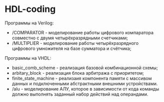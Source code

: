 # HDL-coding

Программы на Verilog:
- /COMPARATOR - моделирование работы цифрового компаратора совместно с двумя четырёхразрядными счетчиками;
- /MULTIPLIER - моделирование работы четырёхразрядного цифрового умножителя на базе сумматора и счётчика;

Программы на VHDL:
- basic_comb_scheme - реализация базовой комбинационной схемы;
- arbitary_block - реализация блока арбитража с приоритетом;
- finite_state_machine - реализаия компонента памяти с массивом данных и подключенными абстрактными внешними устройствами.
- /alu - моделирование АЛУ, которое в зависимости от кода команды должно выполнять заданный набор действий над операндами.
